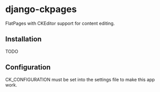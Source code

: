 django-ckpages
==============

FlatPages with CKEditor support for content editing.

Installation
------------
TODO

Configuration
-------------
CK_CONFIGURATION must be set into the settings file to make this app work.